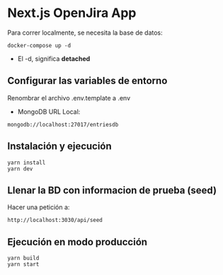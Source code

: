 # Next.js OpenJira App

Para correr localmente, se necesita la base de datos:

```
docker-compose up -d
```

- El -d, significa **detached**

## Configurar las variables de entorno

Renombrar el archivo .env.template a .env

- MongoDB URL Local:

```
mongodb://localhost:27017/entriesdb
```

## Instalación y ejecución

```
yarn install
yarn dev
```

## Llenar la BD con informacion de prueba (seed)

Hacer una petición a:

```
http://localhost:3030/api/seed

```

## Ejecución en modo producción

```
yarn build
yarn start
```
